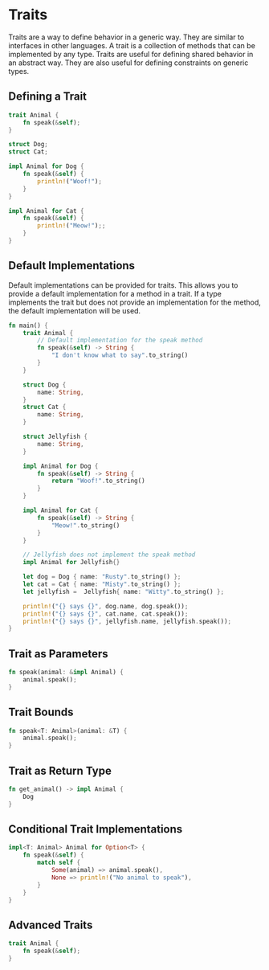# Traits

Traits are a way to define behavior in a generic way. They are similar to interfaces in other languages. A trait is a
collection of methods that can be implemented by any type. Traits are useful for defining shared behavior in an abstract
way. They are also useful for defining constraints on generic types.

## Defining a Trait

```rust
trait Animal {
    fn speak(&self);
}

struct Dog;
struct Cat;

impl Animal for Dog {
    fn speak(&self) {
        println!("Woof!");
    }
}

impl Animal for Cat {
    fn speak(&self) {
        println!("Meow!");;
    }
}
```

## Default Implementations

Default implementations can be provided for traits. This allows you to provide a default implementation for a method in
a trait. If a type implements the trait but does not provide an implementation for the method, the default
implementation will be used.

```rust
fn main() {
    trait Animal {
        // Default implementation for the speak method
        fn speak(&self) -> String {
            "I don't know what to say".to_string()
        }
    }

    struct Dog {
        name: String,
    }
    struct Cat {
        name: String,
    }

    struct Jellyfish {
        name: String,
    }

    impl Animal for Dog {
        fn speak(&self) -> String {
            return "Woof!".to_string()
        }
    }

    impl Animal for Cat {
        fn speak(&self) -> String {
            "Meow!".to_string()
        }
    }

    // Jellyfish does not implement the speak method
    impl Animal for Jellyfish{}

    let dog = Dog { name: "Rusty".to_string() };
    let cat = Cat { name: "Misty".to_string() };
    let jellyfish =  Jellyfish{ name: "Witty".to_string() };

    println!("{} says {}", dog.name, dog.speak());
    println!("{} says {}", cat.name, cat.speak());
    println!("{} says {}", jellyfish.name, jellyfish.speak());
}
```

## Trait as Parameters

```rust
fn speak(animal: &impl Animal) {
    animal.speak();
}
```

## Trait Bounds

```rust
fn speak<T: Animal>(animal: &T) {
    animal.speak();
}
```

## Trait as Return Type

```rust
fn get_animal() -> impl Animal {
    Dog
}
```

## Conditional Trait Implementations

```rust
impl<T: Animal> Animal for Option<T> {
    fn speak(&self) {
        match self {
            Some(animal) => animal.speak(),
            None => println!("No animal to speak"),
        }
    }
}
```

## Advanced Traits

```rust
trait Animal {
    fn speak(&self);
}
```